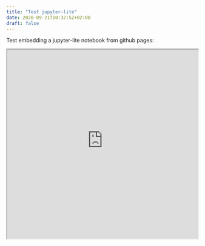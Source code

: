 ```yaml
---
title: "Test jupyter-lite"
date: 2020-09-21T10:32:52+02:00
draft: false
---
```



Test embedding a jupyter-lite notebook from github pages:


<iframe
  src="https://quantprofessionals.github.io/jupyterlite-demo/retro/notebooks/?path=python.ipynb"
  width="100%"
  height="500px"
>
</iframe>